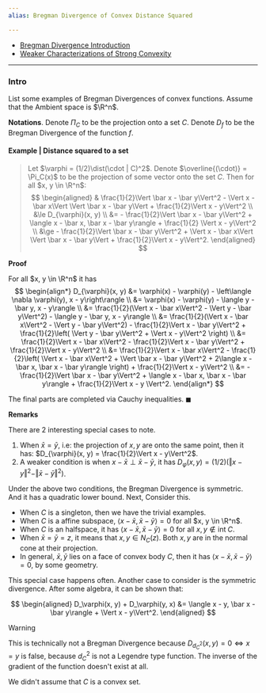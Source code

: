 ```yaml
---
alias: Bregman Divergence of Convex Distance Squared

---
```

- [Bregman Divergence Introduction](Bregman%20Divergence%20Introduction.md)
- [Weaker Characterizations of Strong Convexity](Properties%20of%20Functions/Weaker%20Characterizations%20of%20Strong%20Convexity.md)

---
### **Intro**

List some examples of Bregman Divergences of convex functions. 
Assume that the Ambient space is $\R^n$. 

**Notations**. 
Denote $\Pi_C$ to be the projection onto a set $C$. 
Denote $D_f$ to be the Bregman Divergence of the function $f$. 

#### **Example | Distance squared to a set**
> Let $\varphi = (1/2)\dist(\cdot | C)^2$.
> Denote $\overline{(\cdot)} = \Pi_C(x)$ to be the projection of some vector onto the set $C$. 
> Then for all $x, y \in \R^n$: 
> $$
> \begin{aligned}
>     & \frac{1}{2}\Vert \bar x - \bar y\Vert^2 - \Vert x - \bar x\Vert \Vert \bar x - \bar y\Vert + \frac{1}{2}\Vert x - y\Vert^2 
>     \\
>     &\le 
>     D_{\varphi}(x, y) 
>     \\
>     &= 
>     - \frac{1}{2}\Vert \bar x - \bar y\Vert^2
>     + \langle x - \bar x, \bar x - \bar y\rangle
>     + \frac{1}{2} \Vert x - y\Vert^2
>     \\
>     &\ge - \frac{1}{2}\Vert \bar x - \bar y\Vert^2 
>     + \Vert x - \bar x\Vert \Vert \bar x - \bar y\Vert 
>     + \frac{1}{2}\Vert x - y\Vert^2. 
> \end{aligned}
> $$

**Proof**

For all $x, y \in \R^n$ it has 
$$
\begin{align*}
    D_{\varphi}(x, y) &= 
    \varphi(x) - \varphi(y) - \left\langle \nabla \varphi(y), x - y\right\rangle
    \\
    &= \varphi(x) - \varphi(y) - \langle y - \bar y, x - y\rangle
    \\
    &= \frac{1}{2}(\Vert x - \bar x\Vert^2 - \Vert y - \bar y\Vert^2)
    - \langle y - \bar y, x - y\rangle
    \\
    &= \frac{1}{2}(\Vert x - \bar x\Vert^2 - \Vert y - \bar y\Vert^2)
    - \frac{1}{2}\Vert x - \bar y\Vert^2 
    + \frac{1}{2}\left(
        \Vert y - \bar y\Vert^2 + \Vert x - y\Vert^2
    \right)
    \\ 
    &= \frac{1}{2}\Vert x - \bar x\Vert^2
    - \frac{1}{2}\Vert x - \bar y\Vert^2 + \frac{1}{2}\Vert x - y\Vert^2
    \\
    &= 
    \frac{1}{2}\Vert x - \bar x\Vert^2
    - \frac{1}{2}\left(
        \Vert x - \bar x\Vert^2 + \Vert \bar x - \bar y\Vert^2
        + 2\langle x - \bar x, \bar x - \bar y\rangle
    \right)
    + \frac{1}{2}\Vert x - y\Vert^2
    \\
    &= - \frac{1}{2}\Vert \bar x - \bar y\Vert^2 
    + \langle x - \bar x, \bar x - \bar y\rangle 
    + \frac{1}{2}\Vert x - y \Vert^2. 
\end{align*}
$$

The final parts are completed via Cauchy inequalities. $\blacksquare$

**Remarks**


There are 2 interesting special cases to note. 
1. When $\bar x = \bar y$, i.e: the projection of $x, y$ are onto the same point, then it has: $D_{\varphi}(x, y) = \frac{1}{2}\Vert x - y\Vert^2$. 
2. A weaker condition is when $x - \bar x \perp \bar x - \bar y$, it has $D_\varphi(x, y) = (1/2)\left(\Vert x - y\Vert^2 - \Vert \bar x - \bar y\Vert^2\right)$. 

Under the above two conditions, the Bregman Divergence is symmetric. 
And it has a quadratic lower bound. 
Next, Consider this. 
- When $C$ is a singleton, then we have the trivial examples. 
- When $C$ is a affine subspace, $\langle x - \bar x, \bar x - \bar y\rangle = 0$ for all $x, y \in \R^n$. 
- When $C$ is an halfspace, it has $\langle x - \bar x, \bar x - \bar y\rangle = 0$ for all $x, y \not \in \text{int}\; C$. 
- When $\bar x = \bar y = z$, it means that $x, y \in N_C(z)$. Both $x, y$ are in the normal cone at their projection. 
- In general, $\bar x, \bar y$ lies on a face of convex body $C$, then it has $\langle x - \bar x, \bar x - \bar y\rangle = 0$, by some geometry. 

This special case happens often. 
Another case to consider is the symmetric divergence. 
After some algebra, it can be shown that: 

$$
\begin{aligned}
    D_\varphi(x, y) + D_\varphi(y, x) &= 
    \langle x - y, \bar x - \bar y\rangle 
    + \Vert x - y\Vert^2. 
\end{aligned}
$$



> [!Warning]
> This is technically not a Bregman Divergence because $D_{d_C^2}(x, y) = 0 \iff  x = y$ is false, because $d_C^2$ is not a Legendre type function. 
> The inverse of the gradient of the function doesn't exist at all. 
>
> We didn't assume that $C$ is a convex set. 



